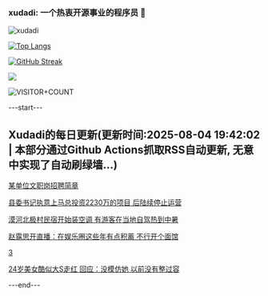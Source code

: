 ### xudadi: 一个热衷开源事业的程序员 👋

![xudadi](https://github-readme-stats-git-masterorgs-github-readme-stats-team.vercel.app/api?username=xudadi)

[![Top Langs](https://github-readme-stats.vercel.app/api/top-langs/?username=xudadi)](https://github.com/anuraghazra/github-readme-stats)

[![GitHub Streak](https://streak-stats.demolab.com?user=xudadi&locale=zh_Hans)](https://git.io/streak-stats)

![](https://raw.githubusercontent.com/xudadi/xudadi/main/assets/github-contribution-grid-snake.svg)

![VISITOR+COUNT](https://komarev.com/ghpvc/?username=xudadi&label=VISITOR+COUNT)


---start---

## Xudadi的每日更新(更新时间:2025-08-04 19:42:02 | 本部分通过Github Actions抓取RSS自动更新, 无意中实现了自动刷绿墙...)

[某单位文职岗招聘简章](https://www.gongkaoleida.com/article/2547173)

[县委书记执意上马总投资2230万的项目 后陆续停止运营](https://m.163.com/news/article/K642QHLT0530M570.html)

[漠河北极村民宿开始装空调 有游客在当地自驾热到中暑](https://m.163.com/news/article/K63R118P0514R9P4.html)

[赵露思开直播：在娱乐圈这些年有点积蓄 不行开个面馆](https://m.163.com/news/article/K627NP3M0550HXM1.html)

[3](https://m.163.com/touch/news/sub/domestic)

[24岁美女酷似大S走红 回应：没模仿她 以前没有整过容](https://m.163.com/news/article/K640G7SM05345ARG.html)

---end---
